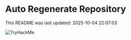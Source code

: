 # Auto Regenerate Repository

This README was last updated: 2025-10-04 22:07:03

 ![TryHackMe](https://tryhackme.com/badge/533634)
